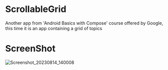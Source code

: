 # ScrollableGrid
Another app from 'Android Basics with Compose' course offered by Google,
this time it is an app containing a grid of topics

# ScreenShot
![Screenshot_20230814_140008](https://github.com/bombelk/ScrollableGrid/assets/126596160/7fecdd96-58f9-47d7-be13-5030648367fd)

